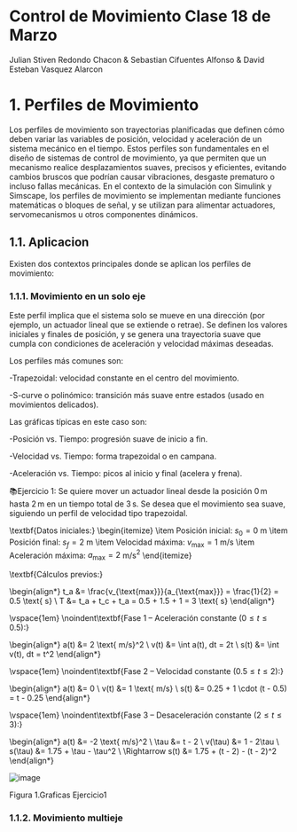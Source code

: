 # Control de Movimiento Clase 18 de Marzo
Julian Stiven Redondo Chacon & Sebastian Cifuentes Alfonso & David Esteban Vasquez Alarcon

# 1. Perfiles de Movimiento

Los perfiles de movimiento son trayectorias planificadas que definen cómo deben variar las variables de posición, velocidad y aceleración de un sistema mecánico en el tiempo. Estos perfiles son fundamentales en el diseño de sistemas de control de movimiento, ya que permiten que un mecanismo realice desplazamientos suaves, precisos y eficientes, evitando cambios bruscos que podrían causar vibraciones, desgaste prematuro o incluso fallas mecánicas. En el contexto de la simulación con Simulink y Simscape, los perfiles de movimiento se implementan mediante funciones matemáticas o bloques de señal, y se utilizan para alimentar actuadores, servomecanismos u otros componentes dinámicos.

## 1.1. Aplicacion 

Existen dos contextos principales donde se aplican los perfiles de movimiento:

### 1.1.1. Movimiento en un solo eje

Este perfil implica que el sistema solo se mueve en una dirección (por ejemplo, un actuador lineal que se extiende o retrae). Se definen los valores iniciales y finales de posición, y se genera una trayectoria suave que cumpla con condiciones de aceleración y velocidad máximas deseadas.

Los perfiles más comunes son:

-Trapezoidal: velocidad constante en el centro del movimiento.

-S-curve o polinómico: transición más suave entre estados (usado en movimientos delicados).

Las gráficas típicas en este caso son:

-Posición vs. Tiempo: progresión suave de inicio a fin.

-Velocidad vs. Tiempo: forma trapezoidal o en campana.

-Aceleración vs. Tiempo: picos al inicio y final (acelera y frena).

📚Ejercicio 1: Se quiere mover un actuador lineal desde la posición 0 m hasta 2 m en un tiempo total de 3 s. Se desea que el movimiento sea suave, siguiendo un perfil de velocidad tipo trapezoidal.

\textbf{Datos iniciales:}
\begin{itemize}
    \item Posición inicial: $s_0 = 0$ m
    \item Posición final: $s_f = 2$ m
    \item Velocidad máxima: $v_{\text{max}} = 1$ m/s
    \item Aceleración máxima: $a_{\text{max}} = 2$ m/s$^2$
\end{itemize}

\textbf{Cálculos previos:}

\begin{align*}
t_a &= \frac{v_{\text{max}}}{a_{\text{max}}} = \frac{1}{2} = 0.5 \text{ s} \\
T &= t_a + t_c + t_a = 0.5 + 1.5 + 1 = 3 \text{ s}
\end{align*}

\vspace{1em}
\noindent\textbf{Fase 1 – Aceleración constante $(0 \leq t \leq 0.5)$:}

\begin{align*}
a(t) &= 2 \text{ m/s}^2 \\
v(t) &= \int a(t)\, dt = 2t \\
s(t) &= \int v(t)\, dt = t^2
\end{align*}

\vspace{1em}
\noindent\textbf{Fase 2 – Velocidad constante $(0.5 \leq t \leq 2)$:}

\begin{align*}
a(t) &= 0 \\
v(t) &= 1 \text{ m/s} \\
s(t) &= 0.25 + 1 \cdot (t - 0.5) = t - 0.25
\end{align*}

\vspace{1em}
\noindent\textbf{Fase 3 – Desaceleración constante $(2 \leq t \leq 3)$:}

\begin{align*}
a(t) &= -2 \text{ m/s}^2 \\
\tau &= t - 2 \\
v(\tau) &= 1 - 2\tau \\
s(\tau) &= 1.75 + \tau - \tau^2 \\
\Rightarrow s(t) &= 1.75 + (t - 2) - (t - 2)^2
\end{align*}


![image](https://github.com/user-attachments/assets/c5f0342e-8946-44be-8381-3f1607e26a25)

Figura 1.Graficas Ejercicio1

### 1.1.2. Movimiento multieje

